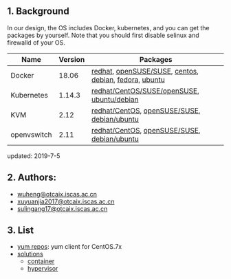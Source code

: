 ## 1. Background

In our design, the OS includes Docker, kubernetes, and you can get the packages by yourself.
Note that you should first disable selinux and firewalld of your OS.

| Name       | Version |  Packages  |   
| ------     | ------  | ------ |
| Docker     | 18.06   | [redhat](https://docs.docker.com/install/linux/docker-ee/rhel/), [openSUSE/SUSE](https://docs.docker.com/install/linux/docker-ee/suse/), [centos](https://docs.docker.com/install/linux/docker-ce/centos/), [debian](https://docs.docker.com/install/linux/docker-ce/debian/), [fedora](https://docs.docker.com/install/linux/docker-ce/fedora/), [ubuntu](https://docs.docker.com/install/linux/docker-ce/ubuntu/) |
| Kubernetes | 1.14.3  | [redhat/CentOS/SUSE/openSUSE](https://github.com/kubesys/kubeos/releases/download/1.2/kube-tools-v1.13.5-cloudplus.1903.el7.x86_64.rpm), [ubuntu/debian](https://github.com/kubesys/kubeos/releases/download/1.2/kube-tools-v1.13.5-cloudplus.1903.amd64.deb) |
| KVM        | 2.12   | [redhat/CentOS](https://docs.openstack.org/install-guide/environment-packages-rdo.html), [openSUSE/SUSE](https://docs.openstack.org/install-guide/environment-packages-obs.html), [debian/ubuntu](https://docs.openstack.org/install-guide/environment-packages-ubuntu.html) |
| openvswitch| 2.11   | [redhat/CentOS](http://docs.openvswitch.org/en/latest/intro/install/distributions/#red-hat), [openSUSE/SUSE](http://docs.openvswitch.org/en/latest/intro/install/distributions/#opensuse), [debian/ubuntu](http://docs.openvswitch.org/en/latest/intro/install/distributions/#debian) |

updated: 2019-7-5


## 2. Authors:

- wuheng@otcaix.iscas.ac.cn
- xuyuanjia2017@otcaix.iscas.ac.cn
- sulingang17@otcaix.iscas.ac.cn


## 3. List

- [yum repos](configs): yum client for CentOS.7x
- [solutions](solutions)
   - [container](solutions/container)
   - [hypervisor](solutions/hypervisor)
